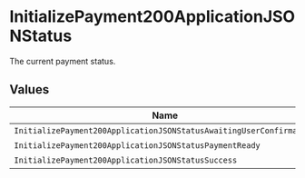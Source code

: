 # InitializePayment200ApplicationJSONStatus

The current payment status.


## Values

| Name                                                                | Value                                                               |
| ------------------------------------------------------------------- | ------------------------------------------------------------------- |
| `InitializePayment200ApplicationJSONStatusAwaitingUserConfirmation` | awaiting_user_confirmation                                          |
| `InitializePayment200ApplicationJSONStatusPaymentReady`             | payment_ready                                                       |
| `InitializePayment200ApplicationJSONStatusSuccess`                  | success                                                             |
